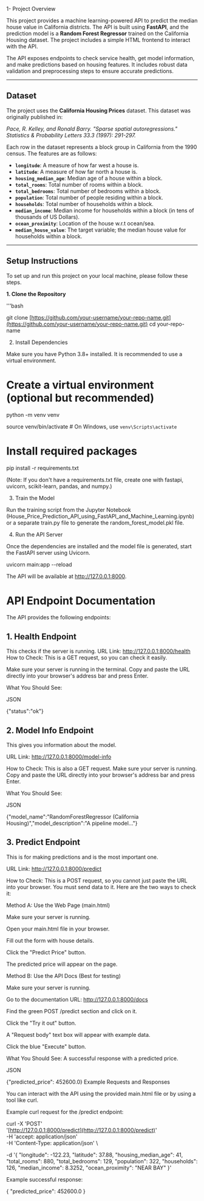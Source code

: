 1- Project Overview

This project provides a machine learning-powered API to predict the median house value in California districts. The API is built using **FastAPI**, and the prediction model is a **Random Forest Regressor** trained on the California Housing dataset. The project includes a simple HTML frontend to interact with the API.

The API exposes endpoints to check service health, get model information, and make predictions based on housing features. It includes robust data validation and preprocessing steps to ensure accurate predictions.

***
## Dataset
The project uses the **California Housing Prices** dataset. This dataset was originally published in:

*Pace, R. Kelley, and Ronald Barry. "Sparse spatial autoregressions." Statistics & Probability Letters 33.3 (1997): 291-297.*

Each row in the dataset represents a block group in California from the 1990 census. The features are as follows:
* **`longitude`**: A measure of how far west a house is.
* **`latitude`**: A measure of how far north a house is.
* **`housing_median_age`**: Median age of a house within a block.
* **`total_rooms`**: Total number of rooms within a block.
* **`total_bedrooms`**: Total number of bedrooms within a block.
* **`population`**: Total number of people residing within a block.
* **`households`**: Total number of households within a block.
* **`median_income`**: Median income for households within a block (in tens of thousands of US Dollars).
* **`ocean_proximity`**: Location of the house w.r.t ocean/sea.
* **`median_house_value`**: The target variable; the median house value for households within a block.

***
## Setup Instructions

To set up and run this project on your local machine, please follow these steps.

**1. Clone the Repository**

'''bash

git clone [https://github.com/your-username/your-repo-name.git](https://github.com/your-username/your-repo-name.git)
cd your-repo-name

2. Install Dependencies
   
Make sure you have Python 3.8+ installed. It is recommended to use a virtual environment.

# Create a virtual environment (optional but recommended)

python -m venv venv

source venv/bin/activate  # On Windows, use `venv\Scripts\activate`

# Install required packages

pip install -r requirements.txt

(Note: If you don't have a requirements.txt file, create one with fastapi, uvicorn, scikit-learn, pandas, and numpy.)

3. Train the Model
   
Run the training script from the Jupyter Notebook (House_Price_Prediction_API_using_FastAPI_and_Machine_Learning.ipynb) or a separate train.py file to generate the random_forest_model.pkl file.

4. Run the API Server
   
Once the dependencies are installed and the model file is generated, start the FastAPI server using Uvicorn.

uvicorn main:app --reload

The API will be available at http://127.0.0.1:8000.

# API Endpoint Documentation
The API provides the following endpoints:

## 1. Health Endpoint
This checks if the server is running.
URL Link: http://127.0.0.1:8000/health
How to Check: This is a GET request, so you can check it easily.

Make sure your server is running in the terminal.
Copy and paste the URL directly into your browser's address bar and press Enter.

What You Should See:

JSON

{"status":"ok"}
## 2. Model Info Endpoint
This gives you information about the model.

URL Link: http://127.0.0.1:8000/model-info

How to Check: This is also a GET request.
Make sure your server is running.
Copy and paste the URL directly into your browser's address bar and press Enter.

What You Should See:

JSON

{"model_name":"RandomForestRegressor (California Housing)","model_description":"A pipeline model..."}
## 3. Predict Endpoint
This is for making predictions and is the most important one.

URL Link: http://127.0.0.1:8000/predict

How to Check: This is a POST request, so you cannot just paste the URL into your browser. You must send data to it. Here are the two ways to check it:

Method A: Use the Web Page (main.html)

Make sure your server is running.

Open your main.html file in your browser.

Fill out the form with house details.

Click the "Predict Price" button.

The predicted price will appear on the page.

Method B: Use the API Docs (Best for testing)

Make sure your server is running.

Go to the documentation URL: http://127.0.0.1:8000/docs

Find the green POST /predict section and click on it.

Click the "Try it out" button.

A "Request body" text box will appear with example data.

Click the blue "Execute" button.

What You Should See: A successful response with a predicted price.

JSON

{"predicted_price": 452600.0}
Example Requests and Responses

You can interact with the API using the provided main.html file or by using a tool like curl.

Example curl request for the /predict endpoint:

curl -X 'POST' \
  '[http://127.0.0.1:8000/predict](http://127.0.0.1:8000/predict)' \
  -H 'accept: application/json' \
  -H 'Content-Type: application/json' \
  
  -d '{
  "longitude": -122.23,
  "latitude": 37.88,
  "housing_median_age": 41,
  "total_rooms": 880,
  "total_bedrooms": 129,
  "population": 322,
  "households": 126,
  "median_income": 8.3252,
  "ocean_proximity": "NEAR BAY"
}'

Example successful response:

{
  "predicted_price": 452600.0
}
